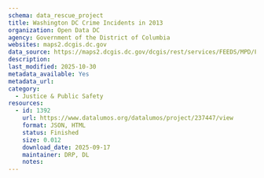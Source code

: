 ```yaml
---
schema: data_rescue_project 
title: Washington DC Crime Incidents in 2013
organization: Open Data DC
agency: Government of the District of Columbia
websites: maps2.dcgis.dc.gov
data_source: https://maps2.dcgis.dc.gov/dcgis/rest/services/FEEDS/MPD/FeatureServer/10
description: 
last_modified: 2025-10-30
metadata_available: Yes
metadata_url: 
category:
  - Justice & Public Safety 
resources:
  - id: 1392
    url: https://www.datalumos.org/datalumos/project/237447/view
    format: JSON, HTML
    status: Finished
    size: 0.012
    download_date: 2025-09-17
    maintainer: DRP, DL
    notes: 
---
```

